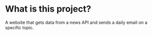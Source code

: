 # What is this project?
A website that gets data from a news API and sends a daily email on a specific topic.
